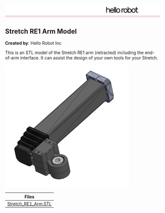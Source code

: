 ![image](images/HelloRobotLogoBar.png)

## Stretch RE1 Arm Model

**Created by**: Hello Robot Inc

This is an STL model of the Stretch RE1 arm (retracted) including the end-of-arm interface. It can assist the design of your own tools for your Stretch. 

<img src="images/arm_A.PNG" alt="image" height="400" />

| Files                                          |
| ---------------------------------------------- |
| [Stretch_RE1_Arm.STL](CAD/Stretch_RE1_Arm.STL) |
